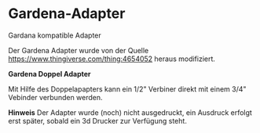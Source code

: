 # Gardena-Adapter
Gardana kompatible Adapter

Der Gardena Adapter wurde von der Quelle https://www.thingiverse.com/thing:4654052 heraus modifiziert.

**Gardena Doppel Adapter**

Mit Hilfe des Doppelapapters kann ein 1/2" Verbiner direkt mit einem 3/4" Vebinder verbunden werden.

**Hinweis**
Der Adapter wurde (noch) nicht ausgedruckt, ein Ausdruck erfolgt erst später, sobald ein 3d Drucker zur Verfügung steht.

